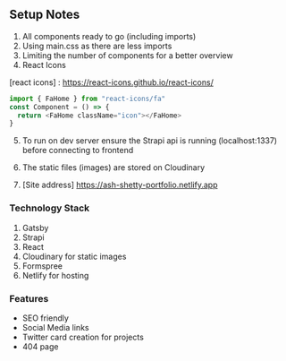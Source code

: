## Setup Notes

1. All components ready to go (including imports)
2. Using main.css as there are less imports
3. Limiting the number of components for a better overview
4. React Icons

[react icons] : https://react-icons.github.io/react-icons/

```javascript
import { FaHome } from "react-icons/fa"
const Component = () => {
  return <FaHome className="icon"></FaHome>
}
```

5. To run on dev server ensure the Strapi api is running (localhost:1337) before connecting to frontend

6. The static files (images) are stored on Cloudinary

7. [Site address] https://ash-shetty-portfolio.netlify.app

### Technology Stack

1. Gatsby
2. Strapi
3. React
4. Cloudinary for static images
5. Formspree
6. Netlify for hosting

### Features

- SEO friendly
- Social Media links
- Twitter card creation for projects
- 404 page
